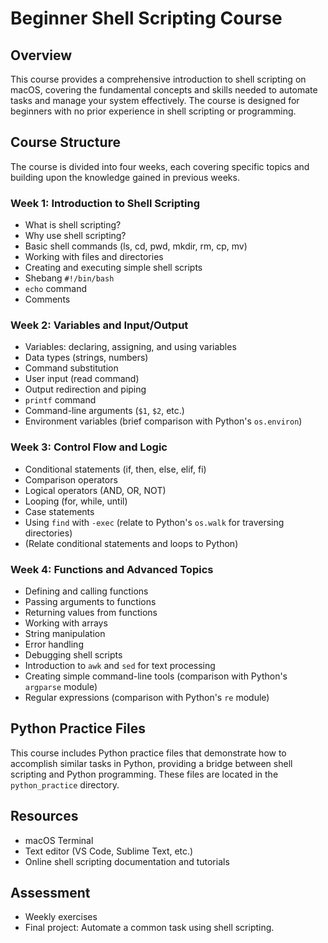 # Beginner Shell Scripting Course

## Overview

This course provides a comprehensive introduction to shell scripting on macOS, covering the fundamental concepts and skills needed to automate tasks and manage your system effectively. The course is designed for beginners with no prior experience in shell scripting or programming.

## Course Structure

The course is divided into four weeks, each covering specific topics and building upon the knowledge gained in previous weeks.

### Week 1: Introduction to Shell Scripting

*   What is shell scripting?
*   Why use shell scripting?
*   Basic shell commands (ls, cd, pwd, mkdir, rm, cp, mv)
*   Working with files and directories
*   Creating and executing simple shell scripts
*   Shebang `#!/bin/bash`
*   `echo` command
*   Comments

### Week 2: Variables and Input/Output

*   Variables: declaring, assigning, and using variables
*   Data types (strings, numbers)
*   Command substitution
*   User input (read command)
*   Output redirection and piping
*   `printf` command
*   Command-line arguments (`$1`, `$2`, etc.)
*   Environment variables (brief comparison with Python's `os.environ`)

### Week 3: Control Flow and Logic

*   Conditional statements (if, then, else, elif, fi)
*   Comparison operators
*   Logical operators (AND, OR, NOT)
*   Looping (for, while, until)
*   Case statements
*   Using `find` with `-exec` (relate to Python's `os.walk` for traversing directories)
*   (Relate conditional statements and loops to Python)

### Week 4: Functions and Advanced Topics

*   Defining and calling functions
*   Passing arguments to functions
*   Returning values from functions
*   Working with arrays
*   String manipulation
*   Error handling
*   Debugging shell scripts
*   Introduction to `awk` and `sed` for text processing
*   Creating simple command-line tools (comparison with Python's `argparse` module)
*   Regular expressions (comparison with Python's `re` module)

## Python Practice Files

This course includes Python practice files that demonstrate how to accomplish similar tasks in Python, providing a bridge between shell scripting and Python programming. These files are located in the `python_practice` directory.

## Resources

*   macOS Terminal
*   Text editor (VS Code, Sublime Text, etc.)
*   Online shell scripting documentation and tutorials

## Assessment

*   Weekly exercises
*   Final project: Automate a common task using shell scripting.